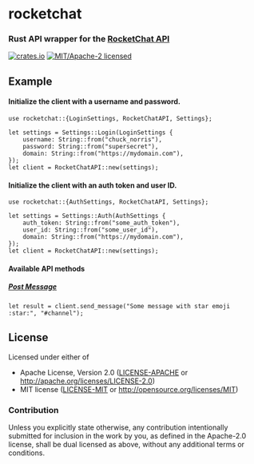 # rocketchat

### Rust API wrapper for the [RocketChat API](https://docs.rocket.chat/development-docs)

[![crates.io](https://img.shields.io/crates/v/rocketchat.svg)](https://crates.io/crates/rocketchat)
[![MIT/Apache-2 licensed](https://img.shields.io/crates/l/reqwest.svg)](./LICENSE-APACHE)

## Example

#### Initialize the client with a username and password.

```rust,no_run
use rocketchat::{LoginSettings, RocketChatAPI, Settings};

let settings = Settings::Login(LoginSettings {
    username: String::from("chuck_norris"),
    password: String::from("supersecret"),
    domain: String::from("https://mydomain.com"),
});
let client = RocketChatAPI::new(settings);
```

#### Initialize the client with an auth token and user ID.

```rust,no_run
use rocketchat::{AuthSettings, RocketChatAPI, Settings};

let settings = Settings::Auth(AuthSettings {
    auth_token: String::from("some_auth_token"),
    user_id: String::from("some_user_id"),
    domain: String::from("https://mydomain.com"),
});
let client = RocketChatAPI::new(settings);
```

#### Available API methods

##### [Post Message](https://developer.rocket.chat/reference/api/rest-api/endpoints/core-endpoints/chat-endpoints/postmessage)

```rust,no_run
let result = client.send_message("Some message with star emoji :star:", "#channel");
```


## License

Licensed under either of

- Apache License, Version 2.0 ([LICENSE-APACHE](LICENSE-APACHE) or http://apache.org/licenses/LICENSE-2.0)
- MIT license ([LICENSE-MIT](LICENSE-MIT) or http://opensource.org/licenses/MIT)

### Contribution

Unless you explicitly state otherwise, any contribution intentionally submitted
for inclusion in the work by you, as defined in the Apache-2.0 license, shall
be dual licensed as above, without any additional terms or conditions.
